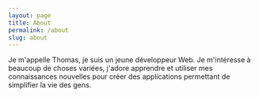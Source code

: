 ```yaml
---
layout: page
title: About
permalink: /about
slug: about
---
```


Je m'appelle Thomas, je suis un jeune développeur Web. Je m'intéresse à beaucoup de choses variées, j'adore apprendre et utiliser mes connaissances nouvelles pour créer des applications permettant de simplifier la vie des gens.
